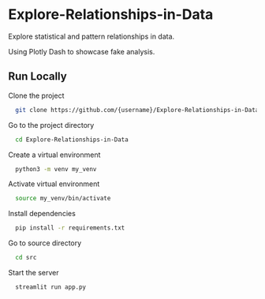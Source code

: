 # Explore-Relationships-in-Data
Explore statistical and pattern relationships in data.

Using Plotly Dash to showcase fake analysis.

## Run Locally

Clone the project

```bash
  git clone https://github.com/{username}/Explore-Relationships-in-Data.git
```

Go to the project directory

```bash
  cd Explore-Relationships-in-Data
```

Create a virtual environment

```bash
  python3 -m venv my_venv
```

Activate virtual environment

```bash
  source my_venv/bin/activate
```

Install dependencies

```bash
  pip install -r requirements.txt
```

Go to source directory

```bash
  cd src
```

Start the server

```bash
  streamlit run app.py
```

